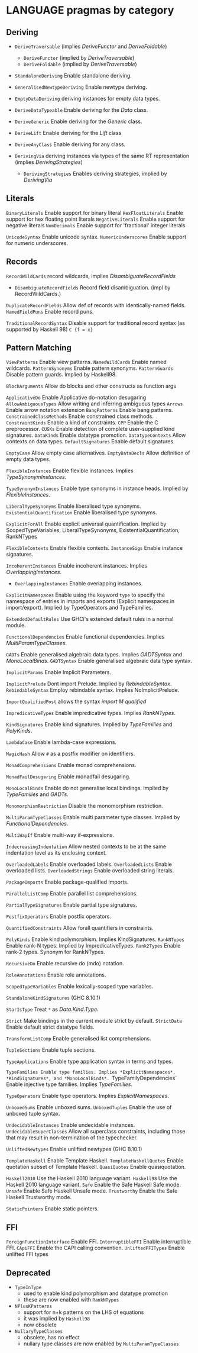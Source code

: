 # LANGUAGE pragmas by category


## Deriving
- `DeriveTraversable` (implies *DeriveFunctor* and *DeriveFoldable*)
  - `DeriveFunctor`     (implied by *DeriveTraversable*)
  - `DeriveFoldable`    (implied by *DeriveTraversable*)

- `StandaloneDeriving` Enable standalone deriving.
- `GeneralisedNewtypeDeriving` Enable newtype deriving.

- `EmptyDataDeriving` deriving instances for empty data types.
- `DeriveDataTypeable` Enable deriving for the *Data* class.
- `DeriveGeneric`      Enable deriving for the *Generic* class.
- `DeriveLift`         Enable deriving for the *Lift* class
- `DeriveAnyClass`     Enable deriving for any class.

- `DerivingVia` deriving instances via types of the same RT representation 
  (implies *DerivingStrategies*)
  - `DerivingStrategies` Enables deriving strategies, implied by *DerivingVia*


## Literals
`BinaryLiterals`      Enable support for binary literal
`HexFloatLiterals`    Enable support for hex floating point literals
`NegativeLiterals`    Enable support for negative literals
`NumDecimals`         Enable support for 'fractional' integer literals

`UnicodeSyntax`       Enable unicode syntax.
`NumericUnderscores`  Enable support for numeric underscores.


## Records
`RecordWildCards`    record wildcards, implies *DisambiguateRecordFields*
  - `DisambiguateRecordFields` Record field disambiguation.
  (impl by RecordWildCards.)

`DuplicateRecordFields` Allow def of records with identically-named fields.
`NamedFieldPuns` Enable record puns.

`TraditionalRecordSyntax` Disable support for traditional record syntax
(as supported by Haskell 98) `C {f = x}`


## Pattern Matching

`ViewPatterns`    Enable view patterns.
`NamedWildCards`  Enable named wildcards.
`PatternSynonyms` Enable pattern synonyms.
`PatternGuards`   Disable pattern guards. Implied by Haskell98.







`BlockArguments`      Allow do blocks and other constructs as function args

`ApplicativeDo`       Enable Applicative do-notation desugaring
`AllowAmbiguousTypes` Allow writing and inferring ambiguous types
`Arrows`       Enable arrow notation extension
`BangPatterns` Enable bang patterns.
`ConstrainedClassMethods` Enable constrained class methods.
`ConstraintKinds` Enable a kind of constraints.
`CPP` Enable the C preprocessor.
`CUSKs` Enable detection of complete user-supplied kind signatures.
`DataKinds` Enable datatype promotion.
`DatatypeContexts` Allow contexts on data types.
`DefaultSignatures` Enable default signatures.

`EmptyCase` Allow empty case alternatives.
`EmptyDataDecls` Allow definition of empty data types.



`FlexibleInstances` Enable flexible instances. Implies *TypeSynonymInstances*.

`TypeSynonymInstances` Enable type synonyms in instance heads. Implied by *FlexibleInstances*.

`LiberalTypeSynonyms`       Enable liberalised type synonyms.
`ExistentialQuantification` Enable liberalised type synonyms.

`ExplicitForAll` Enable explicit universal quantification. Implied by ScopedTypeVariables, LiberalTypeSynonyms, ExistentialQuantification, RankNTypes

`FlexibleContexts`    Enable flexible contexts.
`InstanceSigs`         Enable instance signatures.

`IncoherentInstances` Enable incoherent instances. Implies *OverlappingInstances*.
- `OverlappingInstances` Enable overlapping instances.



`ExplicitNamespaces`
Enable using the keyword `type` to specify the namespace of entries in imports and exports (Explicit namespaces in import/export). Implied by TypeOperators and TypeFamilies.

`ExtendedDefaultRules` Use GHCi's extended default rules in a normal module.


`FunctionalDependencies` Enable functional dependencies. 
Implies *MultiParamTypeClasses*.

`GADTs` Enable generalised algebraic data types.
Implies *GADTSyntax* and *MonoLocalBinds*.
`GADTSyntax` Enable generalised algebraic data type syntax.

`ImplicitParams` Enable Implicit Parameters.

`ImplicitPrelude` Dont import Prelude. Implied by *RebindableSyntax*.
`RebindableSyntax` Employ rebindable syntax. Implies NoImplicitPrelude.

`ImportQualifiedPost` allows the syntax *import M qualified*

`ImpredicativeTypes` Enable impredicative types. Implies *RankNTypes*.


`KindSignatures` Enable kind signatures.
Implied by *TypeFamilies* and *PolyKinds*.

`LambdaCase` Enable lambda-case expressions.

`MagicHash` Allow `#` as a postfix modifier on identifiers.

`MonadComprehensions` Enable monad comprehensions.

`MonadFailDesugaring` Enable monadfail desugaring.

`MonoLocalBinds` Enable do not generalise local bindings.
Implied by *TypeFamilies* and *GADTs*.

`MonomorphismRestriction` Disable the monomorphism restriction.

`MultiParamTypeClasses` Enable multi parameter type classes.
Implied by *FunctionalDependencies*.

`MultiWayIf` Enable multi-way if-expressions.

`IndecreasingIndentation` Allow nested contexts to be at the same indentation level as its enclosing context.

`OverloadedLabels`  Enable overloaded labels.
`OverloadedLists`   Enable overloaded lists.
`OverloadedStrings` Enable overloaded string literals.

`PackageImports` Enable package-qualified imports.

`ParallelListComp` Enable parallel list comprehensions.

`PartialTypeSignatures` Enable partial type signatures.

`PostfixOperators` Enable postfix operators.

`QuantifiedConstraints` Allow forall quantifiers in constraints.

`PolyKinds` Enable kind polymorphism. Implies KindSignatures.
`RankNTypes` Enable rank-N types. Implied by ImpredicativeTypes.
  `Rank2Types` Enable rank-2 types. Synonym for RankNTypes.

`RecursiveDo` Enable recursive do (mdo) notation.

`RoleAnnotations` Enable role annotations.

`ScopedTypeVariables` Enable lexically-scoped type variables.

`StandaloneKindSignatures` (GHC 8.10.1)

`StarIsType` Treat `*` as *Data.Kind.Type*.

`Strict` Make bindings in the current module strict by default.
`StrictData` Enable default strict datatype fields.

`TransformListComp` Enable generalised list comprehensions.

`TupleSections` Enable tuple sections.

`TypeApplications` Enable type application syntax in terms and types.

`TypeFamilies
Enable type families. Implies *ExplicitNamespaces*, *KindSignatures*, and *MonoLocalBinds*.
`TypeFamilyDependencies` Enable injective type families. Implies *TypeFamilies*.


`TypeOperators` Enable type operators. Implies *ExplicitNamespaces*.

`UnboxedSums` Enable unboxed sums.
`UnboxedTuples` Enable the use of unboxed tuple syntax.

`UndecidableInstances` Enable undecidable instances.
`UndecidableSuperClasses`
Allow all superclass constraints, including those that may result in non-termination of the typechecker.

`UnliftedNewtypes` Enable unlifted newtypes (GHC 8.10.1)


`TemplateHaskell`       Enable Template Haskell.
`TemplateHaskellQuotes` Enable quotation subset of Template Haskell.
`QuasiQuotes` Enable quasiquotation.

`Haskell2010`    Use the Haskell 2010 language variant.
`Haskell98`      Use the Haskell 2010 language variant.
`Safe`           Enable the Safe Haskell Safe mode.
`Unsafe`         Enable Safe Haskell Unsafe mode.
`Trustworthy`    Enable the Safe Haskell Trustworthy mode.


`StaticPointers` Enable static pointers.


## FFI
`ForeignFunctionInterface` Enable FFI.
`InterruptibleFFI`         Enable interruptible FFI.
`CApiFFI`                  Enable the CAPI calling convention.
`UnliftedFFITypes`         Enable unlifted FFI types


## Deprecated

* `TypeInType`
  - used to enable kind polymorphism and datatype promotion
  - these are now enabled with `RankNTypes`
* `NPlusKPatterns`
  - support for n+k patterns on the LHS of equations
  - it was implied by `Haskell98`
  - now obsolete
* `NullaryTypeClasses`
  - obsolete, has no effect
  - nullary type classes are now enabled by `MultiParamTypeClasses`
